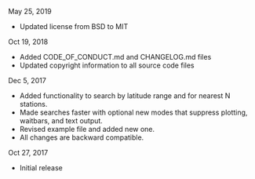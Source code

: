 May 25, 2019
- Updated license from BSD to MIT

Oct 19, 2018
- Added CODE_OF_CONDUCT.md and CHANGELOG.md files
- Updated copyright information to all source code files

Dec 5, 2017
- Added functionality to search by latitude range and for nearest N stations.
- Made searches faster with optional new modes that suppress plotting, waitbars, and text output.
- Revised example file and added new one.  
- All changes are backward compatible.

Oct 27, 2017
- Initial release
